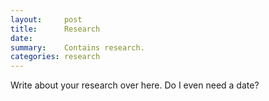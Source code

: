 ```yaml
---
layout:     post
title:      Research
date:       
summary:    Contains research.
categories: research
---
```


Write about your research over here. Do I even need a date?

